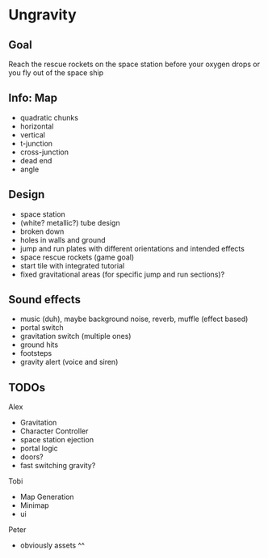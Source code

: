 ﻿# Ungravity

## Goal

Reach the rescue rockets on the space station before your oxygen drops or you fly out of the space ship

## Info: Map

- quadratic chunks
- horizontal
- vertical
- t-junction
- cross-junction
- dead end
- angle

## Design

- space station
- (white? metallic?) tube design
- broken down
- holes in walls and ground
- jump and run plates with different orientations and intended effects
- space rescue rockets (game goal)
- start tile with integrated tutorial
- fixed gravitational areas (for specific jump and run sections)?


## Sound effects

- music (duh), maybe background noise, reverb, muffle (effect based)
- portal switch
- gravitation switch (multiple ones)
- ground hits
- footsteps
- gravity alert (voice and siren)


## TODOs

Alex

- Gravitation
- Character Controller
- space station ejection
- portal logic
- doors?
- fast switching gravity?

Tobi

- Map Generation
- Minimap
- ui

Peter

- obviously assets ^^